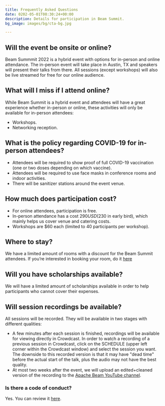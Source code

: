 ```yaml
---
title: Frequently Asked Questions
date: 0202-05-01T08:30:24+00:00
description: Details for participation in Beam Summit.
bg_image: images/bg/cta-bg.jpg

---
```


## Will the event be onsite or online?
Beam Summmit 2022 is a hybrid event with options for in-person and online attendance. The in-person event will take place in Austin, TX and speakers will present their talks from there. All sessions (except workshops) will also be live streamed for free for our online audience.

## What will I miss if I attend online?
While Beam Summit is a hybrid event and attendees will have a great experience whether in-person or online, these activities will only be available for in-person attendees:
* Workshops.
* Networking reception.

## What is the policy regarding COVID-19 for in-person attendees?
* Attendees will be required to show proof of full COVID-19 vaccination (one or two doses depending on which vaccine).
* Attendees will be required to use face masks in conference rooms and indoor activities.
* There will be sanitizer stations around the event venue.

## How much does participation cost?
* For online attendees, participation is free. 
* In-person attendance has a cost $290 USD ($230 in early bird), which mainly helps us cover venue and catering costs.
* Workshops are $60 each (limited to 40 participants per workshop).

## Where to stay?

We have a limited amount of rooms with a discount for the Beam Summit attendees. If you’re interested in booking your room, do it [here](https://book.passkey.com/go/SUBEAM0722)

## Will you have scholarships available?
We will have a limited amount of scholarships available in order to help participants who cannot cover their expenses.

## Will session recordings be available?
All sessions will be recorded. They will be available in two stages with different qualities:
* A few minutes after each session is finished, recordings will be available for viewing directly in Crowdcast. In order to watch a recording of a previous session in Crowdcast, click on the SCHEDULE (upper left corner within the Crowdcast window) and select the session you want. The downside to this recorded version is that it may have "dead time" before the actual start of the talk, plus the audio may not have the best quality.
* At most two weeks after the event, we will upload an edited+cleaned version of the recording to the [Apache Beam YouTube channel](https://www.youtube.com/channel/UChNnb_YO_7B0HlW6FhAXZZQ).

### Is there a code of conduct?
Yes. You can review it [here](/coc).

